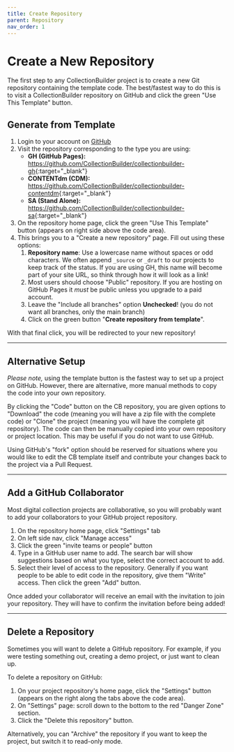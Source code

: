 ```yaml
---
title: Create Repository
parent: Repository
nav_order: 1
---
```


# Create a New Repository

The first step to any CollectionBuilder project is to create a new Git repository containing the template code.
The best/fastest way to do this is to visit a CollectionBuilder repository on GitHub and click the green "Use This Template" button.

## Generate from Template

1. Login to your account on [GitHub](https://github.com)
2. Visit the repository corresponding to the type you are using: 
    - **GH (GitHub Pages):** <https://github.com/CollectionBuilder/collectionbuilder-gh>{:target="_blank"}
    - **CONTENTdm (CDM):** <https://github.com/CollectionBuilder/collectionbuilder-contentdm>{:target="_blank"} 
    - **SA (Stand Alone):** <https://github.com/CollectionBuilder/collectionbuilder-sa>{:target="_blank"} 
3. On the repository home page, click the green "Use This Template" button (appears on right side above the code area).
4. This brings you to a "Create a new repository" page. Fill out using these options:
    1. **Repository name**: Use a lowercase name without spaces or odd characters. We often append `_source` or `_draft` to our projects to keep track of the status. If you are using GH, this name will become part of your site URL, so think through how it will look as a link!
    2. Most users should choose "Public" repository. If you are hosting on GitHub Pages it *must* be public unless you upgrade to a paid account.
    3. Leave the "Include all branches" option **Unchecked**! (you do not want all branches, only the main branch)
    4. Click on the green button "**Create repository from template**". 
    
With that final click, you will be redirected to your new repository!

------------

## Alternative Setup

*Please note,* using the template button is the fastest way to set up a project on GitHub. 
However, there are alternative, more manual methods to copy the code into your own repository.

By clicking the "Code" button on the CB repository, you are given options to "Download" the code (meaning you will have a zip file with the complete code) or "Clone" the project (meaning you will have the complete git repository).
The code can then be manually copied into your own repository or project location.
This may be useful if you do not want to use GitHub.

Using GitHub's "fork" option should be reserved for situations where you would like to edit the CB template itself and contribute your changes back to the project via a Pull Request.

------------

## Add a GitHub Collaborator

Most digital collection projects are collaborative, so you will probably want to add your collaborators to your GitHub project repository.

1. On the repository home page, click "Settings" tab
2. On left side nav, click "Manage access"
3. Click the green "invite teams or people" button
4. Type in a GitHub user name to add. The search bar will show suggestions based on what you type, select the correct account to add.
5. Select their level of access to the repository. Generally if you want people to be able to edit code in the repository, give them "Write" access. Then click the green "Add" button.

Once added your collaborator will receive an email with the invitation to join your repository.
They will have to confirm the invitation before being added!

------------

## Delete a Repository

Sometimes you will want to delete a GitHub repository. 
For example, if you were testing something out, creating a demo project, or just want to clean up.

To delete a repository on GitHub:

1. On your project repository's home page, click the "Settings" button (appears on the right along the tabs above the code area).
2. On "Settings" page: scroll down to the bottom to the red "Danger Zone" section.
3. Click the "Delete this repository" button. 

Alternatively, you can "Archive" the repository if you want to keep the project, but switch it to read-only mode.
